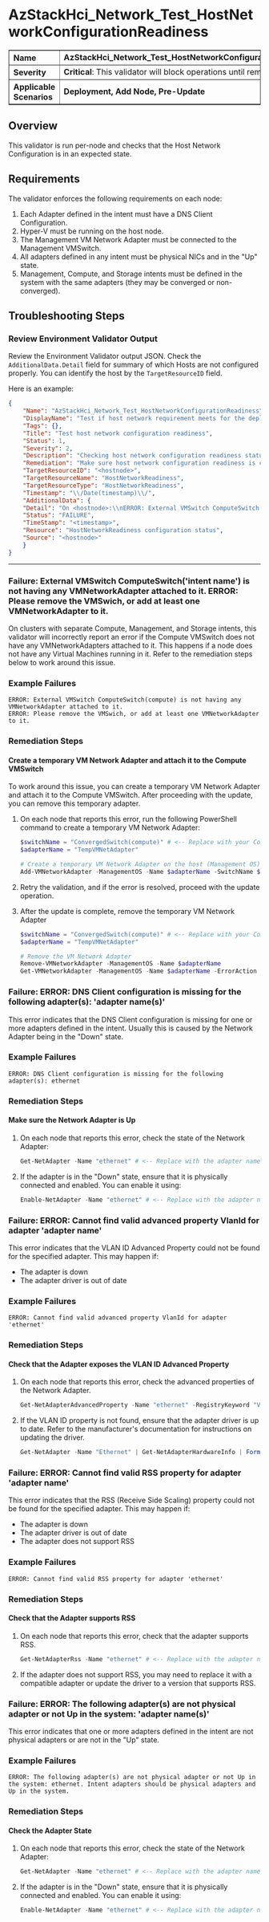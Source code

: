 # AzStackHci_Network_Test_HostNetworkConfigurationReadiness

<table border="1" cellpadding="6" cellspacing="0" style="border-collapse:collapse; margin-bottom:1em;">
  <tr>
    <th style="text-align:left; width: 180px;">Name</th>
    <td><strong>AzStackHci_Network_Test_HostNetworkConfigurationReadiness</strong></td>
  </tr>
  <tr>
    <th style="text-align:left; width: 180px;">Severity</th>
    <td><strong>Critical</strong>: This validator will block operations until remediated.</td>
  </tr>
  <tr>
    <th style="text-align:left;">Applicable Scenarios</th>
    <td><strong>Deployment, Add Node, Pre-Update</strong></td>
  </tr>
</table>

## Overview

This validator is run per-node and checks that the Host Network Configuration is in an expected state.

## Requirements

The validator enforces the following requirements on each node:
1. Each Adapter defined in the intent must have a DNS Client Configuration.
2. Hyper-V must be running on the host node.
3. The Management VM Network Adapter must be connected to the Management VMSwitch.
4. All adapters defined in any intent must be physical NICs and in the "Up" state.
5. Management, Compute, and Storage intents must be defined in the system with the same adapters (they may be converged or non-converged).

## Troubleshooting Steps

### Review Environment Validator Output

Review the Environment Validator output JSON. Check the `AdditionalData.Detail` field for summary of which Hosts are not configured properly. You can identify the host by the `TargetResourceID` field.

Here is an example:
```json
{
    "Name": "AzStackHci_Network_Test_HostNetworkConfigurationReadiness",
    "DisplayName": "Test if host network requirement meets for the deployment on all servers",
    "Tags": {},
    "Title": "Test host network configuration readiness",
    "Status": 1,
    "Severity": 2,
    "Description": "Checking host network configuration readiness status on <hostnode>",
    "Remediation": "Make sure host network configuration readiness is correct. Review detail message to find out the issue.",
    "TargetResourceID": "<hostnode>",
    "TargetResourceName": "HostNetworkReadiness",
    "TargetResourceType": "HostNetworkReadiness",
    "Timestamp": "\\/Date(timestamp)\\/",
    "AdditionalData": {
    "Detail": "On <hostnode>:\\nERROR: External VMSwitch ComputeSwitch(compute) is not having any VMNetworkAdapter attached to it.\\nERROR: Please remove the VMSwich, or add at least one VMNetworkAdapter to it.\\nPASS: DNS Client configuration has valid data for all adapters defined in intent\\nPASS: Hyper-V is running correctly on the system\\nPASS: External VMSwitch ConvergedSwitch(Management) have 2 VMNetworkAdapter(s) attached to it\\nPASS: At least 1 VMSwitch is having the network adapter defined in the management intent\\nPASS: All adapters defined in intent are physical NICs and Up in the system\\nPASS: Intent Management is already defined in the system with same adapter(s)\\nPASS: Intent Compute is already defined in the system with same adapter(s)\\nPASS: Intent Storage is already defined in the system with same adapter(s)",
    "Status": "FAILURE",
    "TimeStamp": "<timestamp>",
    "Resource": "HostNetworkReadiness configuration status",
    "Source": "<hostnode>"
    }
}
```

---

### Failure: External VMSwitch ComputeSwitch('intent name') is not having any VMNetworkAdapter attached to it. ERROR: Please remove the VMSwich, or add at least one VMNetworkAdapter to it.

On clusters with separate Compute, Management, and Storage intents, this validator will incorrectly report an error if the Compute VMSwitch does not have any VMNetworkAdapters attached to it. This happens if a node does not have any Virtual Machines running in it. Refer to the remediation steps below to work around this issue.

### Example Failures

```text
ERROR: External VMSwitch ComputeSwitch(compute) is not having any VMNetworkAdapter attached to it.
ERROR: Please remove the VMSwich, or add at least one VMNetworkAdapter to it.
```

### Remediation Steps

#### Create a temporary VM Network Adapter and attach it to the Compute VMSwitch

To work around this issue, you can create a temporary VM Network Adapter and attach it to the Compute VMSwitch. After proceeding with the update, you can remove this temporary adapter.

1. On each node that reports this error, run the following PowerShell command to create a temporary VM Network Adapter:
    ```powershell
    $switchName = "ConvergedSwitch(compute)" # <-- Replace with your Compute VMSwitch name (refer to error message)
    $adapterName = "TempVMNetAdapter"

    # Create a temporary VM Network Adapter on the host (Management OS)
    Add-VMNetworkAdapter -ManagementOS -Name $adapterName -SwitchName $switchName
    ```

2. Retry the validation, and if the error is resolved, proceed with the update operation.

3. After the update is complete, remove the temporary VM Network Adapter
    ```powershell
    $switchName = "ConvergedSwitch(compute)" # <-- Replace with your Compute VMSwitch name (refer to error message)
    $adapterName = "TempVMNetAdapter"

    # Remove the VM Network Adapter
    Remove-VMNetworkAdapter -ManagementOS -Name $adapterName
    Get-VMNetworkAdapter -ManagementOS -Name $adapterName -ErrorAction SilentlyContinue
    ```

### Failure: ERROR: DNS Client configuration is missing for the following adapter(s): 'adapter name(s)'

This error indicates that the DNS Client configuration is missing for one or more adapters defined in the intent. Usually this is caused by the Network Adapter being in the "Down" state.

### Example Failures

```text
ERROR: DNS Client configuration is missing for the following adapter(s): ethernet
```

### Remediation Steps

#### Make sure the Network Adapter is Up

1. On each node that reports this error, check the state of the Network Adapter:
    ```powershell
    Get-NetAdapter -Name "ethernet" # <-- Replace with the adapter name from the error message
    ```

2. If the adapter is in the "Down" state, ensure that it is physically connected and enabled. You can enable it using:
    ```powershell
    Enable-NetAdapter -Name "ethernet" # <-- Replace with the adapter name from the error message
    ```

### Failure: ERROR: Cannot find valid advanced property VlanId for adapter 'adapter name'

This error indicates that the VLAN ID Advanced Property could not be found for the specified adapter. This may happen if:
- The adapter is down
- The adapter driver is out of date

### Example Failures

```text
ERROR: Cannot find valid advanced property VlanId for adapter 'ethernet'
```

### Remediation Steps

#### Check that the Adapter exposes the VLAN ID Advanced Property
1. On each node that reports this error, check the advanced properties of the Network Adapter.
    ```powershell
    Get-NetAdapterAdvancedProperty -Name "ethernet" -RegistryKeyword "VlanId" # <-- Replace with the adapter name from the error message
    ```
2. If the VLAN ID property is not found, ensure that the adapter driver is up to date. Refer to the manufacturer's documentation for instructions on updating the driver.
    ```powershell
    Get-NetAdapter -Name "Ethernet" | Get-NetAdapterHardwareInfo | Format-List #< -- Replace with the adapter name from the error message
    ```
### Failure: ERROR: Cannot find valid RSS property for adapter 'adapter name'

This error indicates that the RSS (Receive Side Scaling) property could not be found for the specified adapter. This may happen if:
- The adapter is down
- The adapter driver is out of date
- The adapter does not support RSS

### Example Failures

```text
ERROR: Cannot find valid RSS property for adapter 'ethernet'
```
### Remediation Steps

#### Check that the Adapter supports RSS
1. On each node that reports this error, check that the adapter supports RSS.
      ```powershell
      Get-NetAdapterRss -Name "ethernet" # <-- Replace with the adapter name from the error message
      ```

2. If the adapter does not support RSS, you may need to replace it with a compatible adapter or update the driver to a version that supports RSS.

### Failure: ERROR:  The following adapter(s) are not physical adapter or not Up in the system: 'adapter name(s)'

This error indicates that one or more adapters defined in the intent are not physical adapters or are not in the "Up" state.

### Example Failures

```text
ERROR: The following adapter(s) are not physical adapter or not Up in the system: ethernet. Intent adapters should be physical adapters and Up in the system.
```

### Remediation Steps

#### Check the Adapter State
1. On each node that reports this error, check the state of the Network Adapter:
    ```powershell
    Get-NetAdapter -Name "ethernet" # <-- Replace with the adapter name from the error message
    ```
2. If the adapter is in the "Down" state, ensure that it is physically connected and enabled. You can enable it using:
    ```powershell
    Enable-NetAdapter -Name "ethernet" # <-- Replace with the adapter name from the error message
    ```
